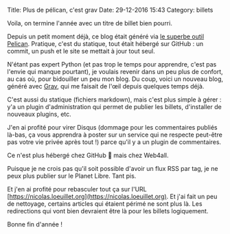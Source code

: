 Title: Plus de pélican, c'est grav
Date: 29-12-2016 15:43
Category: billets

Voila, on termine l'année avec un titre de billet bien pourri.

Depuis un petit moment déjà, ce blog était généré via [le superbe outil Pelican](http://blog.getpelican.com/). Pratique, c'est du statique, tout était hébergé sur GitHub : un commit, un push et le site se mettait à jour tout seul.

N'étant pas expert Python (et pas trop le temps pour apprendre, c'est pas l'envie qui manque pourtant), je voulais revenir dans un peu plus de confort, au cas où, pour bidouiller un peu mon blog. Du coup, voici un nouveau blog, généré avec [Grav](https://getgrav.org/), qui me faisait de l'œil depuis quelques temps déjà.

C'est aussi du statique (fichiers markdown), mais c'est plus simple à gérer : y'a un plugin d'administration qui permet de publier les billets, d'installer de nouveaux plugins, etc.

J'en ai profité pour virer Disqus (dommage pour les commentaires publiés là-bas, ça vous apprendra à poster sur un service qui ne respecte peut-être pas votre vie privée après tout !) parce qu'il y a un plugin de commentaires.

Ce n'est plus hébergé chez GitHub 🎉 mais chez Web4all.

Puisque je ne crois pas qu'il soit possible d'avoir un flux RSS par tag, je ne peux plus publier sur le Planet Libre. Tant pis.

Et j'en ai profité pour rebasculer tout ça sur l'URL [https://nicolas.loeuillet.org](https://nicolas.loeuillet.org). Et j'ai fait un peu de nettoyage, certains articles qui étaient périmé ne sont plus là. Les redirections qui vont bien devraient être là pour les billets logiquement.

Bonne fin d'année !
